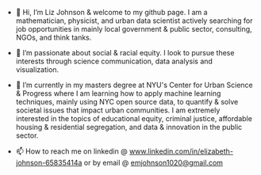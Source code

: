 - 👋 Hi, I’m Liz Johnson & welcome to my github page. I am a mathematician, physicist, and urban data scientist actively searching for job opportunities in mainly local government & public sector, consulting, NGOs, and think tanks.

- 👀 I’m passionate about social & racial equity. I look to pursue these interests through science communication, data analysis and visualization.

- 🌱 I’m currently in my masters degree at NYU's Center for Urban Science & Progress where I am learning how to apply machine learning techniques, mainly using NYC open source data, to quantify & solve societal issues that impact urban communities. I am extremely interested in the topics of educational equity, criminal justice, affordable housing & residential segregation, and data & innovation in the public sector.

- 📫 How to reach me on linkedin @ www.linkedin.com/in/elizabeth-johnson-65835414a or by email @ emjohnson1020@gmail.com

<!---
emj1020/emj1020 is a ✨ special ✨ repository because its `README.md` (this file) appears on your GitHub profile.
You can click the Preview link to take a look at your changes.
--->
